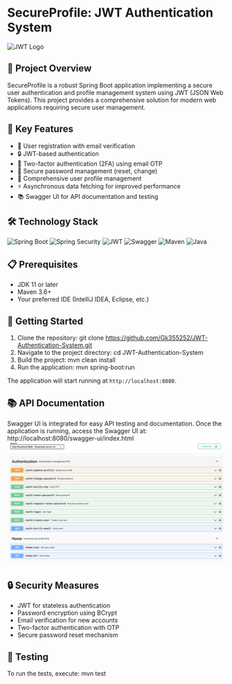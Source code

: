 # SecureProfile: JWT Authentication System

![JWT Logo](https://jwt.io/img/logo-asset.svg)

## 🚀 Project Overview

SecureProfile is a robust Spring Boot application implementing a secure user authentication and profile management system using JWT (JSON Web Tokens). This project provides a comprehensive solution for modern web applications requiring secure user management.

## 🔑 Key Features

- 📧 User registration with email verification
- 🔒 JWT-based authentication
- 🔢 Two-factor authentication (2FA) using email OTP
- 🔐 Secure password management (reset, change)
- 👤 Comprehensive user profile management
- ⚡ Asynchronous data fetching for improved performance
- 📚 Swagger UI for API documentation and testing

## 🛠 Technology Stack

![Spring Boot](https://img.shields.io/badge/Spring%20Boot-6DB33F?style=for-the-badge&logo=spring-boot&logoColor=white)
![Spring Security](https://img.shields.io/badge/Spring%20Security-6DB33F?style=for-the-badge&logo=spring-security&logoColor=white)
![JWT](https://img.shields.io/badge/JWT-000000?style=for-the-badge&logo=json-web-tokens&logoColor=white)
![Swagger](https://img.shields.io/badge/Swagger-85EA2D?style=for-the-badge&logo=swagger&logoColor=black)
![Maven](https://img.shields.io/badge/Maven-C71A36?style=for-the-badge&logo=apache-maven&logoColor=white)
![Java](https://img.shields.io/badge/Java-ED8B00?style=for-the-badge&logo=java&logoColor=white)

## 📋 Prerequisites

- JDK 11 or later
- Maven 3.6+
- Your preferred IDE (IntelliJ IDEA, Eclipse, etc.)

## 🚀 Getting Started

1. Clone the repository: git clone https://github.com/Gk355252/JWT-Authentication-System.git
2. Navigate to the project directory: cd JWT-Authentication-System
3. Build the project: mvn clean install
4. Run the application: mvn spring-boot:run

The application will start running at `http://localhost:8080`.

## 📚 API Documentation

Swagger UI is integrated for easy API testing and documentation. Once the application is running, access the Swagger UI at: http://localhost:8080/swagger-ui/index.html
![Swagger UI](https://github.com/Gk355252/JWT-Authentication-System/blob/main/swagger-ui-screenshot.png?raw=true)

## 🔒 Security Measures

- JWT for stateless authentication
- Password encryption using BCrypt
- Email verification for new accounts
- Two-factor authentication with OTP
- Secure password reset mechanism

## 🧪 Testing

To run the tests, execute: mvn test
